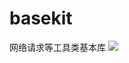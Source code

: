 # basekit
网络请求等工具类基本库
[![](https://jitpack.io/v/coolJason/basekit.svg)](https://jitpack.io/#coolJason/basekit)
